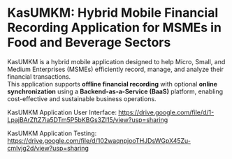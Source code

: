 # KasUMKM: Hybrid Mobile Financial Recording Application for MSMEs in Food and Beverage Sectors

KasUMKM is a hybrid mobile application designed to help Micro, Small, and Medium Enterprises (MSMEs) efficiently record, manage, and analyze their financial transactions.  
This application supports **offline financial recording** with optional **online synchronization** using a **Backend-as-a-Service (BaaS)** platform, enabling cost-effective and sustainable business operations.

KasUMKM Application User Interface: https://drive.google.com/file/d/1-LpajBArZftZ7ia5DTm5P5bKBGs3ZI15/view?usp=sharing

KasUMKM Application Testing: https://drive.google.com/file/d/102waqnpjooTHJDsWGpX45Zu-cmlvjg2d/view?usp=sharing
